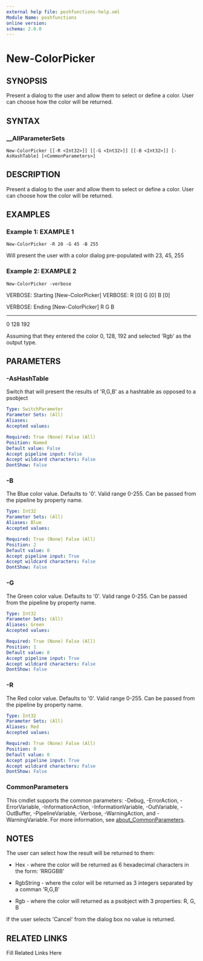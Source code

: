 ```yaml
---
external help file: poshfunctions-help.xml
Module Name: poshfunctions
online version: 
schema: 2.0.0
---
```


# New-ColorPicker

## SYNOPSIS

Present a dialog to the user and allow them to select or define a color. User can choose how the color will be returned.

## SYNTAX

### __AllParameterSets

```
New-ColorPicker [[-R <Int32>]] [[-G <Int32>]] [[-B <Int32>]] [-AsHashTable] [<CommonParameters>]
```

## DESCRIPTION

Present a dialog to the user and allow them to select or define a color.
User can choose how the color will be returned.


## EXAMPLES

### Example 1: EXAMPLE 1

```
New-ColorPicker -R 20 -G 45 -B 255
```

Will present the user with a color dialog pre-populated with 23, 45, 255





### Example 2: EXAMPLE 2

```
New-ColorPicker -verbose
```

VERBOSE: Starting [New-ColorPicker]
VERBOSE: R [0] G [0] B [0]

VERBOSE: Ending [New-ColorPicker]
R   G   B
-   -   -
0 128 192

Assuming that they entered the color 0, 128, 192 and selected 'Rgb' as the output type.






## PARAMETERS

### -AsHashTable

Switch that will present the results of 'R,G,B' as a hashtable as opposed to a psobject

```yaml
Type: SwitchParameter
Parameter Sets: (All)
Aliases: 
Accepted values: 

Required: True (None) False (All)
Position: Named
Default value: False
Accept pipeline input: False
Accept wildcard characters: False
DontShow: False
```

### -B

The Blue color value.
Defaults to '0'.
Valid range 0-255.
Can be passed from the pipeline by property name.

```yaml
Type: Int32
Parameter Sets: (All)
Aliases: Blue
Accepted values: 

Required: True (None) False (All)
Position: 2
Default value: 0
Accept pipeline input: True
Accept wildcard characters: False
DontShow: False
```

### -G

The Green color value.
Defaults to '0'.
Valid range 0-255.
Can be passed from the pipeline by property name.

```yaml
Type: Int32
Parameter Sets: (All)
Aliases: Green
Accepted values: 

Required: True (None) False (All)
Position: 1
Default value: 0
Accept pipeline input: True
Accept wildcard characters: False
DontShow: False
```

### -R

The Red color value.
Defaults to '0'.
Valid range 0-255.
Can be passed from the pipeline by property name.

```yaml
Type: Int32
Parameter Sets: (All)
Aliases: Red
Accepted values: 

Required: True (None) False (All)
Position: 0
Default value: 0
Accept pipeline input: True
Accept wildcard characters: False
DontShow: False
```


### CommonParameters

This cmdlet supports the common parameters: -Debug, -ErrorAction, -ErrorVariable, -InformationAction, -InformationVariable, -OutVariable, -OutBuffer, -PipelineVariable, -Verbose, -WarningAction, and -WarningVariable. For more information, see [about_CommonParameters](http://go.microsoft.com/fwlink/?LinkID=113216).

## NOTES

The user can select how the result will be returned to them:

* Hex       - where the color will be returned as 6 hexadecimal characters in the form: 'RRGGBB'

* RgbString - where the color will be returned as 3 integers separated by a comman 'R,G,B'

* Rgb       - where the color will returned as a psobject with 3 properties: R, G, B

If the user selects 'Cancel' from the dialog box no value is returned.


## RELATED LINKS

Fill Related Links Here

